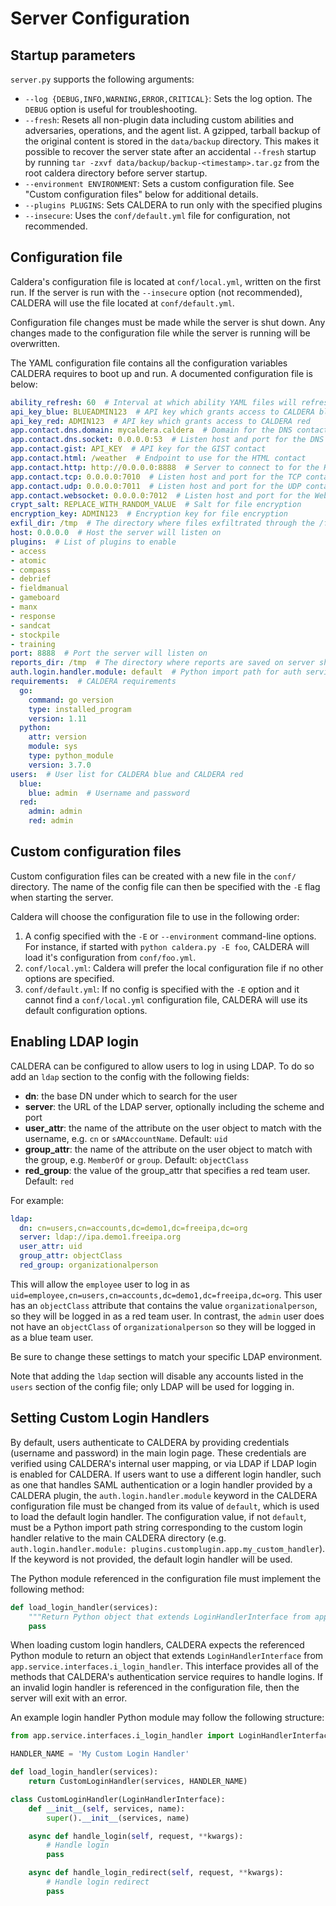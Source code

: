 # Server Configuration

## Startup parameters

`server.py` supports the following arguments:

- `--log {DEBUG,INFO,WARNING,ERROR,CRITICAL}`: Sets the log option. The `DEBUG` option is useful for troubleshooting.
- `--fresh`: Resets all non-plugin data including custom abilities and adversaries, operations, and the agent list.
  A gzipped, tarball backup of the original content is stored in the `data/backup` directory. This makes it possible to 
  recover the server state after an accidental `--fresh` startup by running `tar -zxvf data/backup/backup-<timestamp>.tar.gz`
  from the root caldera directory before server startup.
- `--environment ENVIRONMENT`: Sets a custom configuration file. See "Custom configuration files" below for additional details.
- `--plugins PLUGINS`: Sets CALDERA to run only with the specified plugins
- `--insecure`: Uses the `conf/default.yml` file for configuration, not recommended.

## Configuration file

Caldera's configuration file is located at `conf/local.yml`, written on the first run. If the server is run with the `--insecure` option (not recommended), CALDERA will use the file located at `conf/default.yml`.

Configuration file changes must be made while the server is shut down. Any changes made to the configuration file while the server is running will be overwritten.

The YAML configuration file contains all the configuration variables CALDERA requires to boot up and run. A documented configuration file is below:

```yaml
ability_refresh: 60  # Interval at which ability YAML files will refresh from disk 
api_key_blue: BLUEADMIN123  # API key which grants access to CALDERA blue
api_key_red: ADMIN123  # API key which grants access to CALDERA red
app.contact.dns.domain: mycaldera.caldera  # Domain for the DNS contact server
app.contact.dns.socket: 0.0.0.0:53  # Listen host and port for the DNS contact server
app.contact.gist: API_KEY  # API key for the GIST contact
app.contact.html: /weather  # Endpoint to use for the HTML contact
app.contact.http: http://0.0.0.0:8888  # Server to connect to for the HTTP contact
app.contact.tcp: 0.0.0.0:7010  # Listen host and port for the TCP contact server
app.contact.udp: 0.0.0.0:7011  # Listen host and port for the UDP contact server
app.contact.websocket: 0.0.0.0:7012  # Listen host and port for the Websocket contact server
crypt_salt: REPLACE_WITH_RANDOM_VALUE  # Salt for file encryption
encryption_key: ADMIN123  # Encryption key for file encryption
exfil_dir: /tmp  # The directory where files exfiltrated through the /file/upload endpoint will be stored
host: 0.0.0.0  # Host the server will listen on 
plugins:  # List of plugins to enable
- access
- atomic
- compass
- debrief
- fieldmanual
- gameboard
- manx
- response
- sandcat
- stockpile
- training
port: 8888  # Port the server will listen on
reports_dir: /tmp  # The directory where reports are saved on server shutdown
auth.login.handler.module: default  # Python import path for auth service login handler ("default" will use the default handler)
requirements:  # CALDERA requirements
  go:
    command: go version
    type: installed_program
    version: 1.11
  python:
    attr: version
    module: sys
    type: python_module
    version: 3.7.0
users:  # User list for CALDERA blue and CALDERA red
  blue:
    blue: admin  # Username and password
  red:
    admin: admin
    red: admin
```

## Custom configuration files

Custom configuration files can be created with a new file in the `conf/` directory. The name of the config file can then be specified with the `-E` flag when starting the server.

Caldera will choose the configuration file to use in the following order:

1. A config specified with the `-E` or `--environment` command-line options.  For instance, if started with `python caldera.py -E foo`, CALDERA will load it's configuration from `conf/foo.yml`.
2. `conf/local.yml`: Caldera will prefer the local configuration file if no other options are specified.
3. `conf/default.yml`: If no config is specified with the `-E` option and it cannot find a `conf/local.yml` configuration file, CALDERA will use its default configuration options.

## Enabling LDAP login

CALDERA can be configured to allow users to log in using LDAP. To do so add an `ldap` section to the config with the following fields:

* **dn**: the base DN under which to search for the user
* **server**: the URL of the LDAP server, optionally including the scheme and port
* **user_attr**: the name of the attribute on the user object to match with the username, e.g. `cn` or `sAMAccountName`. Default: `uid`
* **group_attr**: the name of the attribute on the user object to match with the group, e.g. `MemberOf` or `group`. Default: `objectClass`
* **red_group**: the value of the group_attr that specifies a red team user. Default: `red`

For example: 

```yaml
ldap:
  dn: cn=users,cn=accounts,dc=demo1,dc=freeipa,dc=org
  server: ldap://ipa.demo1.freeipa.org
  user_attr: uid
  group_attr: objectClass
  red_group: organizationalperson
```

This will allow the `employee` user to log in as `uid=employee,cn=users,cn=accounts,dc=demo1,dc=freeipa,dc=org`. This
user has an `objectClass` attribute that contains the value `organizationalperson`, so they will be logged in as a red
team user. In contrast, the `admin` user does not have an `objectClass` of `organizationalperson` so they will be logged
in as a blue team user.

Be sure to change these settings to match your specific LDAP environment.

Note that adding the `ldap` section will disable any accounts listed in the `users` section of the config file;
only LDAP will be used for logging in.

## Setting Custom Login Handlers
By default, users authenticate to CALDERA by providing credentials (username and password) in the main login page.
These credentials are verified using CALDERA's internal user mapping, or via LDAP if LDAP login is enabled for CALDERA.
If users want to use a different login handler, such as one that handles SAML authentication or a login handler provided
by a CALDERA plugin, the `auth.login.handler.module` keyword in the CALDERA configuration file
must be changed from its value of `default`, which is used to load the default login handler.
The configuration value, if not `default`, must be a Python import path string corresponding to the custom login handler relative to the main CALDERA directory (e.g. `auth.login.handler.module: plugins.customplugin.app.my_custom_handler`). 
If the keyword is not provided, the default login handler will be used.

The Python module referenced in the configuration file must implement the following method:
```python
def load_login_handler(services):
    """Return Python object that extends LoginHandlerInterface from app.service.interfaces.i_login_handler"""
    pass
```

When loading custom login handlers, CALDERA expects the referenced Python module to return an object that extends
`LoginHandlerInterface` from `app.service.interfaces.i_login_handler`. This interface provides all of the methods
that CALDERA's authentication service requires to handle logins. If an invalid login handler is referenced in
the configuration file, then the server will exit with an error.

An example login handler Python module may follow the following structure:
```python
from app.service.interfaces.i_login_handler import LoginHandlerInterface

HANDLER_NAME = 'My Custom Login Handler'

def load_login_handler(services):
    return CustomLoginHandler(services, HANDLER_NAME)

class CustomLoginHandler(LoginHandlerInterface):
    def __init__(self, services, name):
        super().__init__(services, name)

    async def handle_login(self, request, **kwargs):
        # Handle login
        pass

    async def handle_login_redirect(self, request, **kwargs):
        # Handle login redirect
        pass
```